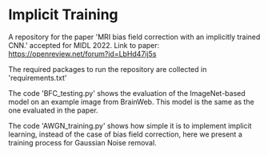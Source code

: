 # Implicit Training

A repository for the paper 'MRI bias field correction with an implicitly trained CNN.' accepted for MIDL 2022.
Link to paper: https://openreview.net/forum?id=LbHd47ij5s

The required packages to run the repository are collected in 'requirements.txt'

The code 'BFC_testing.py' shows the evaluation of the ImageNet-based model on an example image from BrainWeb. This model is the same as the one evaluated in the paper.

The code 'AWGN_training.py' shows how simple it is to implement implicit learning, instead of the case of bias field correction, here we present a training process for Gaussian Noise removal.